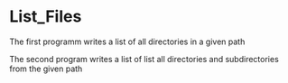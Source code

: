 # List_Files
The first programm writes a list of all directories in a given path

The second program writes a list of list all directories and subdirectories from the given path
